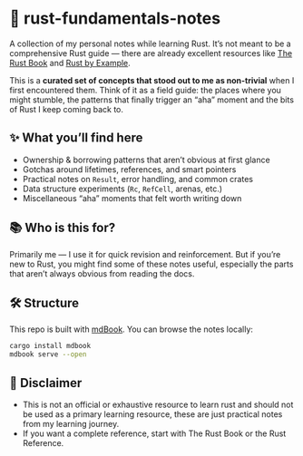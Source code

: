# 🦀 rust-fundamentals-notes

A collection of my personal notes while learning Rust.
It’s not meant to be a comprehensive Rust guide — there are already excellent resources like [The Rust Book](https://doc.rust-lang.org/book/) and [Rust by Example](https://doc.rust-lang.org/rust-by-example/).  

This is a **curated set of concepts that stood out to me as non-trivial** when I first encountered them.
Think of it as a field guide: the places where you might stumble, the patterns that finally trigger an “aha” moment and the bits of Rust I keep coming back to.

## ✨ What you’ll find here

- Ownership & borrowing patterns that aren’t obvious at first glance
- Gotchas around lifetimes, references, and smart pointers
- Practical notes on `Result`, error handling, and common crates
- Data structure experiments (`Rc`, `RefCell`, arenas, etc.)
- Miscellaneous “aha” moments that felt worth writing down

## 📚 Who is this for?

Primarily me — I use it for quick revision and reinforcement.
But if you’re new to Rust, you might find some of these notes useful, especially the parts that aren’t always obvious from reading the docs.

## 🛠 Structure

This repo is built with [mdBook](https://rust-lang.github.io/mdBook/).
You can browse the notes locally:

```bash
cargo install mdbook
mdbook serve --open
```

## 📝 Disclaimer
-	This is not an official or exhaustive resource to learn rust and should not be used as a primary learning resource, these are just practical notes from my learning journey.
- If you want a complete reference, start with The Rust Book or the Rust Reference.